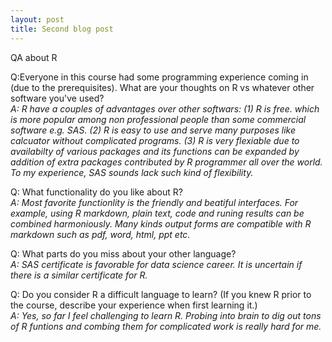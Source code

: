```yaml
---
layout: post
title: Second blog post
---
```

QA about R  

Q:Everyone in this course had some programming experience coming in (due to the prerequisites). What are your thoughts on R vs whatever other software you've used?   
*A: R have a couples of advantages over other softwars:
  (1) R is free. which is more popular among non professional people than some commercial software e.g. SAS. 
  (2) R is easy to use and serve many purposes like calcuator without complicated programs. 
  (3) R is very flexiable due to availabilty of various packages and its functions can be expanded by addition of extra packages contributed by R programmer all over the world. 
      To my experience, SAS sounds lack such kind of flexibility.*
      
Q: What functionality do you like about R?   
*A: Most favorite functionlity is the friendly and beatiful interfaces. For example, using R markdown, plain text, code and runing results can be combined harmoniously. 
   Many kinds output forms are compatible with R markdown such as pdf, word, html, ppt etc.* 

Q: What parts do you miss about your other language?   
*A: SAS certificate is favorable for data science career. It is uncertain if there is a similar certificate for R.*

Q: Do you consider R a difficult language to learn? (If you knew R prior to the course, describe your experience when first learning it.)  
*A: Yes, so far I feel challenging to learn R. Probing into brain to dig out tons of R funtions and combing them for complicated work is really hard for me.* 
